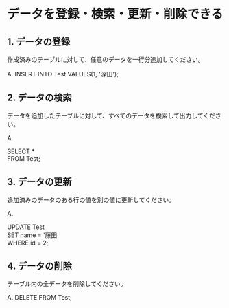 # データを登録・検索・更新・削除できる

## 1. データの登録

作成済みのテーブルに対して、任意のデータを一行分追加してください。

A. INSERT INTO Test VALUES(1, '深田');

## 2. データの検索

データを追加したテーブルに対して、すべてのデータを検索して出力してください。

 A. 
 
 SELECT * <br>
   FROM Test;

## 3. データの更新

追加済みのデータのある行の値を別の値に更新してください。

A. 

UPDATE Test <br>
   SET name = '藤田' <br>
 WHERE id = 2;

## 4. データの削除

テーブル内の全データを削除してください。

A. DELETE FROM Test;